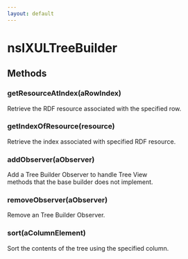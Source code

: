 ```yaml
---
layout: default
---
```


# nsIXULTreeBuilder #

## Methods ##

### getResourceAtIndex(aRowIndex) ###
  
Retrieve the RDF resource associated with the specified row.  
  

### getIndexOfResource(resource) ###
  
Retrieve the index associated with specified RDF resource.  
  

### addObserver(aObserver) ###
   
Add a Tree Builder Observer to handle Tree View   
methods that the base builder does not implement.   
  

### removeObserver(aObserver) ###
   
Remove an Tree Builder Observer.  
  

### sort(aColumnElement) ###
   
Sort the contents of the tree using the specified column.  
  

